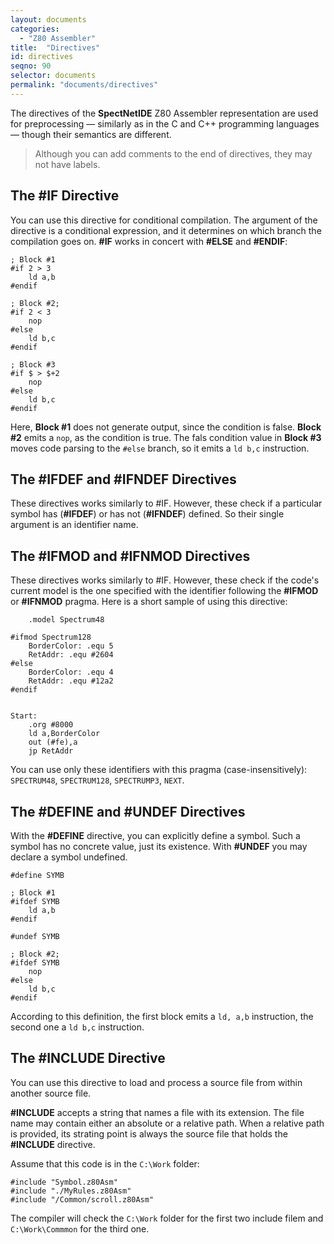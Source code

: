 ```yaml
---
layout: documents
categories: 
  - "Z80 Assembler"
title:  "Directives"
id: directives
seqno: 90
selector: documents
permalink: "documents/directives"
---
```


The directives of the __SpectNetIDE__ Z80 Assembler representation are used for preprocessing
&mdash; similarly as in the C and C++ programming languages &mdash; though their semantics are
different.

> Although you can add comments to the end of directives, they may not have labels.

## The #IF Directive

You can use this directive for conditional compilation. The argument of the directive is a
conditional expression, and it determines on which branch the compilation goes on. __#IF__
works in concert with __#ELSE__ and __#ENDIF__:

```
; Block #1
#if 2 > 3
    ld a,b
#endif

; Block #2;
#if 2 < 3
    nop
#else
    ld b,c
#endif

; Block #3
#if $ > $+2
    nop
#else
    ld b,c
#endif
```

Here, __Block #1__ does not generate output, since the condition is false. __Block #2__ emits
a `nop`, as the condition is true. The fals condition value in __Block #3__ moves code
parsing to the `#else` branch, so it emits a `ld b,c` instruction.

## The #IFDEF and #IFNDEF Directives

These directives works similarly to #IF. However, these check if a particular symbol has 
(__#IFDEF__) or has not (__#IFNDEF__) defined. So their single argument is an identifier name.

## The #IFMOD and #IFNMOD Directives

These directives works similarly to #IF. However, these check if the code's current model is the one 
specified with the identifier following the __#IFMOD__ or __#IFNMOD__ pragma. Here is a short sample of
using this directive:

```
    .model Spectrum48

#ifmod Spectrum128
    BorderColor: .equ 5
    RetAddr: .equ #2604
#else
    BorderColor: .equ 4
    RetAddr: .equ #12a2
#endif


Start:
	.org #8000
    ld a,BorderColor
    out (#fe),a
    jp RetAddr
```

You can use only these identifiers with this pragma (case-insensitively): `SPECTRUM48`, 
`SPECTRUM128`, `SPECTRUMP3`, `NEXT`.

## The #DEFINE and #UNDEF Directives

With the __#DEFINE__ directive, you can explicitly define a symbol. Such a symbol has no concrete value, 
just its existence. With __#UNDEF__ you may declare a symbol undefined.

```
#define SYMB

; Block #1
#ifdef SYMB
    ld a,b
#endif

#undef SYMB

; Block #2;
#ifdef SYMB
    nop
#else
    ld b,c
#endif
```

According to this definition, the first block emits a `ld, a,b` instruction, the second one a
`ld b,c` instruction.

## The #INCLUDE Directive

You can use this directive to load and process a source file from within another source file.

__#INCLUDE__ accepts a string that names a file with its extension. The file name may contain either
an absolute or a relative path. When a relative path is provided, its strating point is always
the source file that holds the __#INCLUDE__ directive.

Assume that this code is in the `C:\Work` folder:

```
#include "Symbol.z80Asm"
#include "./MyRules.z80Asm"
#include "/Common/scroll.z80Asm"
```

The compiler will check the ```C:\Work``` folder for the first two include filem and
```C:\Work\Commmon``` for the third one.
